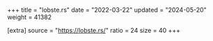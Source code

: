 +++
title = "lobste.rs"
date = "2022-03-22"
updated = "2024-05-20"
weight = 41382

[extra]
source = "https://lobste.rs/"
ratio = 24
size = 40
+++
